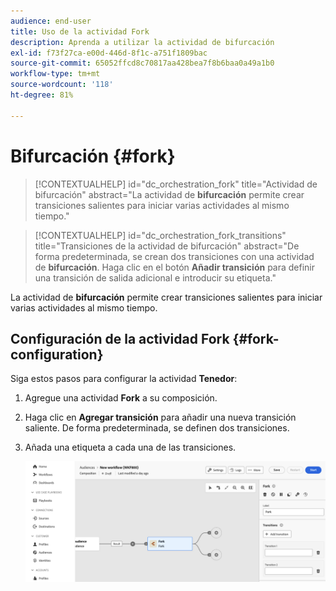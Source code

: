 ```yaml
---
audience: end-user
title: Uso de la actividad Fork
description: Aprenda a utilizar la actividad de bifurcación
exl-id: f73f27ca-e00d-446d-8f1c-a751f1809bac
source-git-commit: 65052ffcd8c70817aa428bea7f8b6baa0a49a1b0
workflow-type: tm+mt
source-wordcount: '118'
ht-degree: 81%

---
```


# Bifurcación {#fork}

>[!CONTEXTUALHELP]
>id="dc_orchestration_fork"
>title="Actividad de bifurcación"
>abstract="La actividad de **bifurcación** permite crear transiciones salientes para iniciar varias actividades al mismo tiempo."

>[!CONTEXTUALHELP]
>id="dc_orchestration_fork_transitions"
>title="Transiciones de la actividad de bifurcación"
>abstract="De forma predeterminada, se crean dos transiciones con una actividad de **bifurcación**. Haga clic en el botón **Añadir transición** para definir una transición de salida adicional e introducir su etiqueta."

La actividad de **bifurcación** permite crear transiciones salientes para iniciar varias actividades al mismo tiempo.

## Configuración de la actividad Fork {#fork-configuration}

Siga estos pasos para configurar la actividad **Tenedor**:

1. Agregue una actividad **Fork** a su composición.
1. Haga clic en **Agregar transición** para añadir una nueva transición saliente. De forma predeterminada, se definen dos transiciones.
1. Añada una etiqueta a cada una de las transiciones.

   ![](../assets/fork.png)
